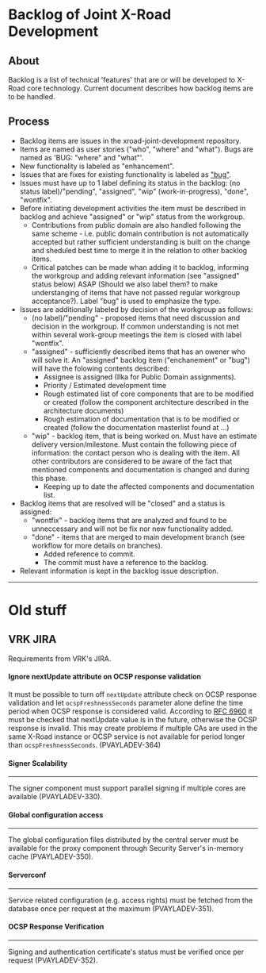 # Backlog of Joint X-Road Development

## About

Backlog is a list of technical 'features' that are or will be developed to X-Road core technology.
Current document describes how backlog items are to be handled.

## Process

* Backlog items are issues in the xroad-joint-development repository.
* Items are named as user stories ("who", "where" and "what"). Bugs are named as 'BUG: "where" and "what"'. 
* New functionality is labeled as "enhancement".
* Issues that are fixes for existing functionality is labeled as ["bug"](https://github.com/vrk-kpa/xroad-joint-development/labels/bug).
* Issues must have up to 1 label defining its status in the backlog: (no status label)/"pending", "assigned", "wip" (work-in-progress), "done", "wontfix". 
* Before initiating development activities the item must be described in backlog and achieve "assigned" or "wip" status from the workgroup.
  * Contributions from public domain are also handled following the same scheme - i.e. public domain contribution is not automatically accepted but rather sufficient understanding is built on the change and sheduled best time to merge it in the relation to other backlog items.
  * Critical patches can be made whan adding it to backlog, informing the workgroup and adding relevant information (see "assigned" status below) ASAP (Should we also label them? to make understanging of items that have not passed regular workgroup acceptance?). Label "bug" is used to emphasize the type.
* Issues are additionally labeled by decision of the workgroup as follows:
  * (no label)/"pending" - proposed items that need discussion and decision in the workgroup. If common understanding is not met within several work-group meetings the item is closed with label "wontfix".
  * "assigned" - sufficiently described items that has an owener who will solve it. An "assigned" backlog item ("enchanement" or "bug") will have the folowing contents described:
    * Assignee is assigned (Ilka for Public Domain assignments). 
    * Priority / Estimated development time
    * Rough estimated list of core components that are to be modified or created (follow the component architecture described in the architecture documents)
    * Rough estimation of documentation that is to be modified or created (follow the documentation masterlist found at ...)
  * "wip" - backlog item, that is being worked on. Must have an estimate delivery version/milestone. Must contain the following piece of information: the contact person who is dealing with the item. All other contributors are considered to be aware of the fact that mentioned components and documentation is changed and during this phase.
    * Keeping up to date the affected components and documentation list.  
* Backlog items that are resolved will be "closed" and a status is assigned:
  * "wontfix" - backlog items that are analyzed and found to be unneccessary and will not be fix nor new functionality added.
  * "done" - items that are merged to main development branch (see workflow for more details on branches). 
    * Added reference to commit.
    * The commit must have a reference to the backlog.
* Relevant information is kept in the backlog issue description.

--------------------
# Old stuff

## VRK JIRA

Requirements from VRK's JIRA.

#### Ignore nextUpdate attribute on OCSP response validation

It must be possible to turn off ```nextUpdate``` attribute check on OCSP response validation and let ```ocspFreshnessSeconds``` parameter alone define the time period when OCSP response is considered valid. According to [RFC 6960](https://tools.ietf.org/html/rfc6960) it must be checked that nextUpdate value is in the future, otherwise the OCSP response is invalid. This may create problems if multiple CAs are used in the same X-Road instance or OCSP service is not available for period longer than ```ocspFreshnessSeconds```. (PVAYLADEV-364)

#### Signer Scalability
-------------------

The signer component must support parallel signing if multiple cores are available (PVAYLADEV-330).

#### Global configuration access
-------------------

The global configuration files distributed by the central server must be available for the proxy component through Security Server's in-memory cache (PVAYLADEV-350).

#### Serverconf
-------------------

Service related configuration (e.g. access rights) must be fetched from the database once per request at the maximum (PVAYLADEV-351). 

#### OCSP Response Verification
-------------------

Signing and authentication certificate's status must be verified once per request (PVAYLADEV-352).
